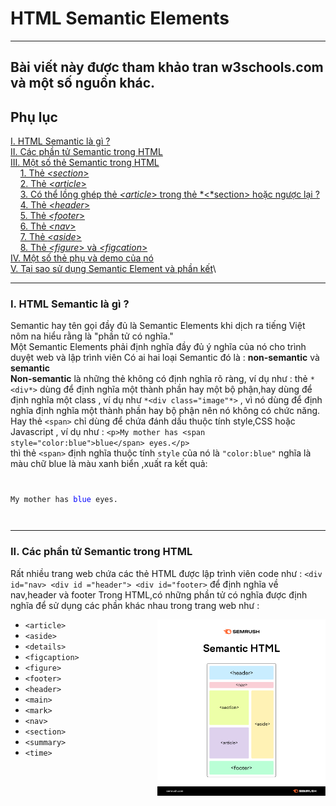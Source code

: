 # HTML Semantic Elements
---

Bài viết này được tham khảo tran w3schools.com và một số nguồn khác.
---

## Phụ lục

[I. HTML Semantic là gì ?](#html-semantic-elements)\
[II. Các phần tử Semantic trong HTML](#)\
[III. Một số thẻ Semantic trong HTML](#)\
    &nbsp; &nbsp;  [1. Thẻ *<section*> ](#ii-các-phần-tử-semantic-trong-html) \
    &nbsp; &nbsp;   [2. Thẻ *<article*>](#)\
    &nbsp; &nbsp;   [3. Có thể lồng ghép thẻ *<article*> trong thẻ *<*section> hoặc ngược lại ?](#)\
    &nbsp; &nbsp;   [4. Thẻ *<header*>](#)\
    &nbsp; &nbsp;   [5. Thẻ *<footer*>](#)\
    &nbsp; &nbsp;   [6. Thẻ *<nav*>](#)\
    &nbsp; &nbsp;   [7. Thẻ *<aside*>](#)\
    &nbsp; &nbsp;   [8. Thẻ *<figure*> và *<figcation*>](#)\
[IV. Một số thẻ phụ và demo của nó](#)\
[V. Tại sao sử dụng Semantic Element và phần kết](#)\

---
### I. HTML Semantic là gì ?
Semantic hay tên gọi đầy đủ là Semantic Elements khi dịch ra tiếng Việt nôm na hiểu rằng là "phần tử có nghĩa."
\
Một Semantic Elements phải định nghĩa đầy đủ ý nghĩa của nó cho trình duyệt web và lập trình viên
Có ai hai loại Semantic đó là : **non-semantic** và **semantic**
\
<b>Non-semantic</b> là những thẻ không có định nghĩa rõ ràng, ví dụ như : thẻ  ``*<div*>`` dùng để định nghĩa một thành phần hay một bộ phận,hay dùng để định nghĩa một class , ví dụ như `*<div class="image"*>` , vì nó dùng để định nghĩa định nghĩa một thành phần hay bộ phận nên nó không có chức năng. Hay thẻ ``<span>`` chỉ dùng để chứa đánh dấu thuộc tính style,CSS hoặc Javascript , ví dụ như :
``<p>My mother has <span style="color:blue">blue</span> eyes.</p>``\
thì thẻ ``<span>`` định nghĩa thuộc tính ``style`` của nó là ``"color:blue"`` nghĩa là màu chữ blue là màu xanh biển ,xuất ra kết quả:
<pre>
    <code><p>My mother has <span style="color:blue">blue</span> eyes.</p></code>
</pre>

---

### II. Các phần tử Semantic trong HTML
Rất nhiều trang web chứa các thẻ HTML được lập trình viên code như : ``<div id="nav> <div id ="header"> <div id="footer>`` để định nghĩa về nav,header và footer
Trong HTML,có những phần tử có nghĩa được định nghĩa để sử dụng các phần khác nhau trong trang web như :    
+ `<article>`<img src="semantic_HTML.png" alt="Semantic HTML" align="right" width ="56%"> 
+ `<aside>`
+ `<details>`
+ `<figcaption>`
+ `<figure>`
+ `<footer>`
+ `<header>`
+ `<main>`
+ `<mark>`
+ `<nav>`
+ `<section>`
+ `<summary>`
+ `<time>`







    
